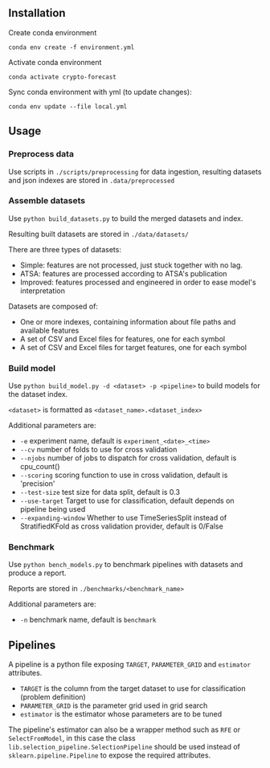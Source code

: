 ## Installation
Create conda environment

`conda env create -f environment.yml`

Activate conda environment

`conda activate crypto-forecast`

Sync conda environment with yml (to update changes):

`conda env update --file local.yml`

## Usage
### Preprocess data
Use scripts in `./scripts/preprocessing` for data ingestion, resulting datasets and json indexes are stored in `.data/preprocessed`

### Assemble datasets
Use `python build_datasets.py` to build the merged datasets and index.

Resulting built datasets are stored in `./data/datasets/`

There are three types of datasets:
- Simple: features are not processed, just stuck together with no lag.
- ATSA: features are processed according to ATSA's publication
- Improved: features processed and engineered in order to ease model's interpretation

Datasets are composed of:
- One or more indexes, containing information about file paths and available features
- A set of CSV and Excel files for features, one for each symbol
- A set of CSV and Excel files for target features, one for each symbol

### Build model
Use `python build_model.py -d <dataset> -p <pipeline>` to build models for the dataset index.

`<dataset>` is formatted as `<dataset_name>.<dataset_index>`

Additional parameters are:
- `-e` experiment name, default is `experiment_<date>_<time>`
- `--cv` number of folds to use for cross validation
- `--njobs` number of jobs to dispatch for cross validation, default is cpu_count()
- `--scoring` scoring function to use in cross validation, default is 'precision'
- `--test-size` test size for data split, default is 0.3
- `--use-target` Target to use for classification, default depends on pipeline being used
- `--expanding-window` Whether to use TimeSeriesSplit instead of StratifiedKFold as cross validation provider, default is 0/False

### Benchmark
Use `python bench_models.py` to benchmark pipelines with datasets and produce a report.

Reports are stored in `./benchmarks/<benchmark_name>`

Additional parameters are:
- `-n` benchmark name, default is `benchmark`

## Pipelines
A pipeline is a python file exposing `TARGET`, `PARAMETER_GRID` and `estimator` attributes.

- `TARGET` is the column from the target dataset to use for classification (problem definition)
- `PARAMETER_GRID` is the parameter grid used in grid search
- `estimator` is the estimator whose parameters are to be tuned

The pipeline's estimator can also be a wrapper method such as `RFE` or `SelectFromModel`, in this case
the class `lib.selection_pipeline.SelectionPipeline` should be 
used instead of `sklearn.pipeline.Pipeline` to expose the required attributes.